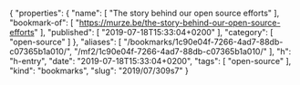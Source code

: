 {
  "properties": {
    "name": [
      "The story behind our open source efforts"
    ],
    "bookmark-of": [
      "https://murze.be/the-story-behind-our-open-source-efforts"
    ],
    "published": [
      "2019-07-18T15:33:04+0200"
    ],
    "category": [
      "open-source"
    ]
  },
  "aliases": [
    "/bookmarks/1c90e04f-7266-4ad7-88db-c07365b1a010/",
    "/mf2/1c90e04f-7266-4ad7-88db-c07365b1a010/"
  ],
  "h": "h-entry",
  "date": "2019-07-18T15:33:04+0200",
  "tags": [
    "open-source"
  ],
  "kind": "bookmarks",
  "slug": "2019/07/309s7"
}
